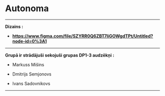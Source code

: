 # Autonoma
---
**Dizains :**

*  **https://www.figma.com/file/SZYRR0Q6ZBT7IiGOWgdTPt/Untitled?node-id=0%3A1**


---
**Grupā ir strādājuši sekojuši grupas DP1-3 audzēkņi :**

* Markuss Mišins 

* Dmitrijs Semjonovs

* Ivans Sadovnikovs


---   
